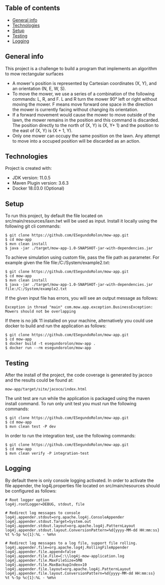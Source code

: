 ## Table of contents
* [General info](#general-info)
* [Technologies](#technologies)
* [Setup](#setup)
* [Testing](#testing)
* [Logging](#logging)

## General info
This project is a challenge to build a program that implements an algorithm to mow rectangular surfaces

* A mower's position is represented by Cartesian coordinates (X, Y), and an orientation (N, E, W, S).
* To move the mower, we use a series of a combination of the following commands: L, R, and F.
L and R turn the mower 90° left or right without moving the mower. F means move forward one
space in the direction the mower is currently facing without changing its orientation.
* If a forward movement would cause the mower to move outside of the lawn, the mower remains
in the position and this command is discarded. The position directly to the north of (X, Y) is (X, Y+ 1) and the position to the east of (X, Y) is (X + 1, Y).
* Only one mower can occupy the same position on the lawn. Any attempt to move into a occuped position will be discarded as an action.

	
## Technologies
Project is created with:
* JDK version: 11.0.5
* Maven Plugin version: 3.6.3
* Docker 18.03.0 (Optional)
	
## Setup
To run this project, by default the file located on src/main/resources/laxn.twt will be used as input. Install it locally using the following git cli commands:

```
$ git clone https://github.com/ESegundoRolon/mow-app.git
$ cd mow-app
$ mvn clean install
$ java -jar ./target/mow-app-1.0-SNAPSHOT-jar-with-dependencies.jar
```

To achieve simulation using custom file, pass the file path as parameter. For example given the file file:/C:/System/example2.txt:

```
$ git clone https://github.com/ESegundoRolon/mow-app.git
$ cd mow-app
$ mvn clean install
$ java -jar ./target/mow-app-1.0-SNAPSHOT-jar-with-dependencies.jar file:/C:/System/example2.txt
```

If the given input file has errors, you will see an output message as follows:

```
Exception in thread "main" com.mow.app.exception.BusinessException: Mowers should not be overlapping
```

If there is no jdk 11 installed on your machine, alternatively you could use docker to build and run the application as follows:

```
$ git clone https://github.com/ESegundoRolon/mow-app.git
$ cd mow-app
$ docker build -t esegundorolon/mow-app .
$ docker run --rm esegundorolon/mow-app
```

## Testing

After the install of the project, the code coverage is generated by jacoco and the results could be found at:

```
mow-app/target/site/jacoco/index.html
```

The unit test are run while the application is packaged using the maven install command. To run only unit test you must run the following commands:

```
$ git clone https://github.com/ESegundoRolon/mow-app.git
$ cd mow-app
$ mvn clean test -P dev
```

In order to run the integration test, use the following commands:

```
$ git clone https://github.com/ESegundoRolon/mow-app.git
$ cd mow-app
$ mvn clean verify -P integration-test
```

## Logging

By default there is only console logging activated. In order to activate the file appender, the log4j.properties file located on src/main/resources should be configured as follows:

```
# Root logger option
log4j.rootLogger=DEBUG, stdout, file

# Redirect log messages to console
log4j.appender.stdout=org.apache.log4j.ConsoleAppender
log4j.appender.stdout.Target=System.out
log4j.appender.stdout.layout=org.apache.log4j.PatternLayout
log4j.appender.stdout.layout.ConversionPattern=%d{yyyy-MM-dd HH:mm:ss} %t %-5p %c{1}:%L - %m%n

# Redirect log messages to a log file, support file rolling.
log4j.appender.file=org.apache.log4j.RollingFileAppender
log4j.appender.file.append=false
log4j.appender.file.File=C:\\log4j-mow-application.log
log4j.appender.file.MaxFileSize=5MB
log4j.appender.file.MaxBackupIndex=10
log4j.appender.file.layout=org.apache.log4j.PatternLayout
log4j.appender.file.layout.ConversionPattern=%d{yyyy-MM-dd HH:mm:ss} %t %-5p %c{1}:%L - %m%n
```
